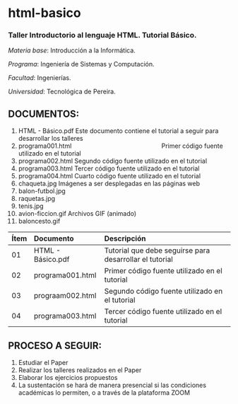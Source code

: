 # html-basico
### Taller Introductorio al lenguaje HTML. Tutorial Básico.

*Materia base*: Introducción a la Informática.

_Programa_: Ingeniería de Sistemas y Computación.

_Facultad_: Ingenierías.

_Universidad_: Tecnológica de Pereira.

DOCUMENTOS:
-------------------------------------------------------------------------------------------------
1. HTML - Básico.pdf Este documento contiene el tutorial a seguir para desarrollar los talleres
2. programa001.html <span style="margin-left:200px;">Primer código fuente utilizado en el tutorial</span>
3. programa002.html			Segundo código fuente utilizado en el tutorial
4. programa003.html			Tercer código fuente utilizado en el tutorial
5. programa004.html			Cuarto código fuente utilizado en el tutorial
6. chaqueta.jpg         Imágenes a ser desplegadas en las páginas web
7. balon-futbol.jpg
8. raquetas.jpg
9. tenis.jpg
10. avion-ficcion.gif   Archivos GIF (animado)
11. baloncesto.gif

| Ítem   | Documento            | Descripción                                             |
| ------ |:-------------------- |:------------------------------------------------------- |
| 01     | HTML - Básico.pdf    | Tutorial que debe seguirse para desarrollar el tutorial |
| 02     | programa001.html     | Primer código fuente utilizado en el tutorial           |
| 03     | prograam002.html     | Segundo código fuente utilizado en el tutorial          |
| 04     | programa003.html     | Tercer código fuente utilizado en el tutorial           |

PROCESO A SEGUIR:
-----------------
1. Estudiar el Paper
2. Realizar los talleres realizados en el Paper
3. Elaborar los ejercicios propuestos
4. La sustentación se hará de manera presencial si las condiciones académicas lo permiten, o a través de la plataforma ZOOM
